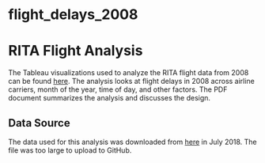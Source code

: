 # flight_delays_2008

# RITA Flight Analysis
The Tableau visualizations used to analyze the RITA flight data from 2008 can be found [here](https://public.tableau.com/profile/alexander.barnes#!/vizhome/US_Flight_Delays_2008_Final/FlightDelaysin2008). The analysis looks at flight delays in 2008 across airline carriers, month of the year, time of day, and other factors. The PDF document summarizes the analysis and discusses the design.

## Data Source
The data used for this analysis was downloaded from [here](http://stat-computing.org/dataexpo/2009/the-data.html) in July 2018. The file was too large to upload to GitHub.
